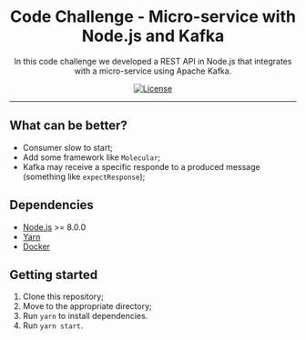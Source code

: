 <h1 align="center">
Code Challenge - Micro-service with Node.js and Kafka
</h1>

<p align="center">In this code challenge we developed a REST API in Node.js that integrates with a micro-service using Apache Kafka.</p>

<p align="center">
  <a href="https://opensource.org/licenses/MIT">
    <img src="https://img.shields.io/github/license/rocketseat/youtube-challenge-node-kafka?color=%237159c1&logo=mit" alt="License">
  </a>
</p>

<hr>

## What can be better?

- Consumer slow to start;
- Add some framework like `Molecular`;
- Kafka may receive a specific responde to a produced message (something like `expectResponse`);

## Dependencies

- [Node.js](https://nodejs.org/en/) >= 8.0.0
- [Yarn](https://yarnpkg.com/pt-BR/docs/install)
- [Docker](https://docs.docker.com/install/)

## Getting started

1. Clone this repository;
2. Move to the appropriate directory;<br />
3. Run `yarn` to install dependencies.<br />
4. Run `yarn start`.

